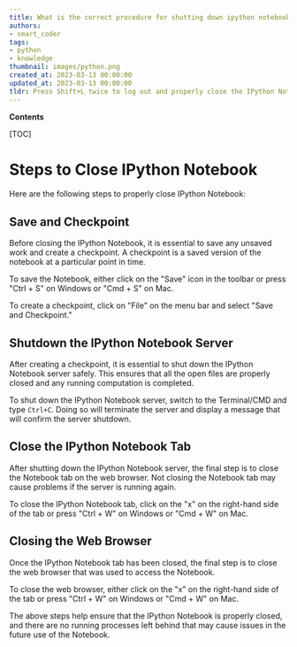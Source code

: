 ```yaml
---
title: What is the correct procedure for shutting down ipython notebook?
authors:
- smart_coder
tags:
- python
- knowledge
thumbnail: images/python.png
created_at: 2023-03-13 00:00:00
updated_at: 2023-03-13 00:00:00
tldr: Press Shift+L twice to log out and properly close the IPython Notebook.
---
```


**Contents**

[TOC]

# Steps to Close IPython Notebook

Here are the following steps to properly close IPython Notebook:

## Save and Checkpoint

Before closing the IPython Notebook, it is essential to save any unsaved work and create a checkpoint. A checkpoint is a saved version of the notebook at a particular point in time.

To save the Notebook, either click on the "Save" icon in the toolbar or press "Ctrl + S" on Windows or "Cmd + S" on Mac.

To create a checkpoint, click on "File" on the menu bar and select "Save and Checkpoint."

## Shutdown the IPython Notebook Server

After creating a checkpoint, it is essential to shut down the IPython Notebook server safely. This ensures that all the open files are properly closed and any running computation is completed.

To shut down the IPython Notebook server, switch to the Terminal/CMD and type `Ctrl+C`. Doing so will terminate the server and display a message that will confirm the server shutdown.

## Close the IPython Notebook Tab

After shutting down the IPython Notebook server, the final step is to close the Notebook tab on the web browser. Not closing the Notebook tab may cause problems if the server is running again.

To close the IPython Notebook tab, click on the "x" on the right-hand side of the tab or press "Ctrl + W" on Windows or "Cmd + W" on Mac.

## Closing the Web Browser

Once the IPython Notebook tab has been closed, the final step is to close the web browser that was used to access the Notebook. 

To close the web browser, either click on the "x" on the right-hand side of the tab or press "Ctrl + W" on Windows or "Cmd + W" on Mac.

The above steps help ensure that the IPython Notebook is properly closed, and there are no running processes left behind that may cause issues in the future use of the Notebook.
